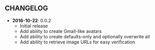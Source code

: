 CHANGELOG
---------
- **2016-10-22**: 0.0.2
  - Initial release
  - Add ability to create Gmail-like avatars
  - Add ability to create defaults-only and optionally overwrite all
  - Add ability to retrieve image URLs for easy verification

